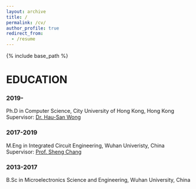 ```yaml
---
layout: archive
title: /
permalink: /cv/
author_profile: true
redirect_from:
  - /resume
---
```


{% include base_path %}

# EDUCATION 
### 2019-
Ph.D in Computer Science, City University of Hong Kong, Hong Kong  
Supervisor: [Dr. Hau-San Wong](https://scholars.cityu.edu.hk/en/persons/hau-san-wong(d4881758-8e9f-4218-b2b5-ad33ebb52a3c).html)  

### 2017-2019
M.Eng in Integrated Circuit Engineering, Wuhan Univeristy, China  
Supervisor: [Prof. Sheng Chang](https://faculty.whu.edu.cn/show.jsp?n=Sheng%20Chang&lang=cn)

### 2013-2017
B.Sc in Microelectronics Science and Engineering, Wuhan University, China  
